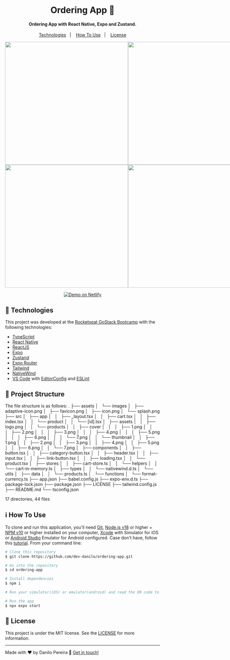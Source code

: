 <h1 align="center">
    <br>
    Ordering App 🍔
</h1>

<h4 align="center">
  Ordering App with React Native, Expo and Zustand.
</h4>

<p align="center">
  <a href="#rocket-technologies">Technologies</a>&nbsp;&nbsp;&nbsp;|&nbsp;&nbsp;&nbsp;
  <a href="#information_source-how-to-use">How To Use</a>&nbsp;&nbsp;&nbsp;|&nbsp;&nbsp;&nbsp;
  <a href="#memo-license">License</a>
</p>

<div style="display: flex;">
<img alt="" src="https://res.cloudinary.com/danilopereira/image/upload/v1708198754/ordering-app/home.png" height="400" >
<img alt="" src="https://res.cloudinary.com/danilopereira/image/upload/v1708198754/ordering-app/home-add-products.png" height="400" >
<img alt="" src="https://res.cloudinary.com/danilopereira/image/upload/v1708198754/ordering-app/screen-add-product.png" height="400" >
</div>
<div style="display: flex;">
<img alt="" src="https://res.cloudinary.com/danilopereira/image/upload/v1708198754/ordering-app/remove-product-cart.png" height="400" >
<img alt="" src="https://res.cloudinary.com/danilopereira/image/upload/v1708198754/ordering-app/cart.png" height="400" >
<img alt="" src="https://res.cloudinary.com/danilopereira/image/upload/v1708198754/ordering-app/order-whatsapp.png" height="400" >
</div>

<!-- ![App Screenshot](https://res.cloudinary.com/danilopereira/image/upload/v1708198754/ordering-app/home.png)
![App Screenshot](https://res.cloudinary.com/danilopereira/image/upload/v1708198754/ordering-app/home-add-products.png)
![App Screenshot](https://res.cloudinary.com/danilopereira/image/upload/v1708198754/ordering-app/screen-add-product.png)
![App Screenshot](https://res.cloudinary.com/danilopereira/image/upload/v1708198754/ordering-app/cart.png)
![App Screenshot](https://res.cloudinary.com/danilopereira/image/upload/v1708198754/ordering-app/remove-product-cart.png)
![App Screenshot](https://res.cloudinary.com/danilopereira/image/upload/v1708198754/ordering-app/order-whatsapp.png) -->

<p align="center">
  <a href="https://dpshoes.netlify.app/" target="_blank">
    <img alt="Demo on Netlify" src="https://res.cloudinary.com/danilopereira/image/upload/v1582659473/Rocketshoes/demoNetlifyy.png">
  </a>
</p>

## :rocket: Technologies

This project was developed at the [Rocketseat GoStack Bootcamp](https://rocketseat.com.br/bootcamp) with the following technologies:

- [TypeScript](https://www.typescriptlang.org/)
- [React Native](https://reactnative.dev/)
- [ReactJS](https://reactjs.org/)
- [Expo](https://expo.dev/)
- [Zustand](https://zustand-demo.pmnd.rs/)
- [Expo Router](https://docs.expo.dev/router/introduction/)
- [Tailwind](https://tailwindcss.com/)
- [NativeWind](https://www.nativewind.dev/getting-started/typescript)
- [VS Code][vc] with [EditorConfig][vceditconfig] and [ESLint][vceslint]

## :evergreen_tree: Project Structure

<!-- tree -I "node_modules" -->

The file structure is as follows:
.
├── assets
│   └── images
│   ├── adaptive-icon.png
│   ├── favicon.png
│   ├── icon.png
│   └── splash.png
├── src
│   ├── app
│   │   ├── \_layout.tsx
│   │   ├── cart.tsx
│   │   ├── index.tsx
│   │   └── product
│   │   └── [id].tsx
│   ├── assets
│   │   ├── logo.png
│   │   └── products
│   │   ├── cover
│   │   │   ├── 1.png
│   │   │   ├── 2.png
│   │   │   ├── 3.png
│   │   │   ├── 4.png
│   │   │   ├── 5.png
│   │   │   ├── 6.png
│   │   │   └── 7.png
│   │   └── thumbnail
│   │   ├── 1.png
│   │   ├── 2.png
│   │   ├── 3.png
│   │   ├── 4.png
│   │   ├── 5.png
│   │   ├── 6.png
│   │   └── 7.png
│   ├── components
│   │   ├── button.tsx
│   │   ├── category-button.tsx
│   │   ├── header.tsx
│   │   ├── input.tsx
│   │   ├── link-button.tsx
│   │   ├── loading.tsx
│   │   └── product.tsx
│   ├── stores
│   │   ├── cart-store.ts
│   │   └── helpers
│   │   └── cart-in-memory.ts
│   ├── types
│   │   └── nativewind.d.ts
│   └── utils
│   ├── data
│   │   └── products.ts
│   └── functions
│   └── format-currency.ts
├── app.json
├── babel.config.js
├── expo-env.d.ts
├── package-lock.json
├── package.json
├── LICENSE
├── tailwind.config.js
├── README.md
└── tsconfig.json

17 directories, 44 files

## :information_source: How To Use

To clone and run this application, you'll need [Git](https://git-scm.com), [Node.js v18][nodejs] or higher + [NPM v10][npm] or higher installed on your computer, [Xcode][xcode] with Simulator for iOS or [Android Studio][android-studio] Emulator for Android configured. Case don't have, follow this [tutorial][tutorial]. From your command line:

```bash
# Clone this repository
$ git clone https://github.com/dev-danilo/ordering-app.git

# Go into the repository
$ cd ordering-app

# Install dependencies
$ npm i

# Run your simulator(iOS) or emulator(android) and read the QR code to running on your device

# Run the app
$ npx expo start
```

## :memo: License

This project is under the MIT license. See the [LICENSE](https://github.com/dev-danilo/ordering-app/blob/main/LICENSE) for more information.

---

Made with ♥ by Danilo Pereira :wave: [Get in touch!](https://www.linkedin.com/in/danilopx/)

[nodejs]: https://nodejs.org/
[npm]: https://www.npmjs.com/
[vc]: https://code.visualstudio.com/
[vceditconfig]: https://marketplace.visualstudio.com/items?itemName=EditorConfig.EditorConfig
[vceslint]: https://marketplace.visualstudio.com/items?itemName=dbaeumer.vscode-eslint
[tutorial]: https://react-native.rocketseat.dev/
[xcode]: https://developer.apple.com/xcode/
[android-studio]: https://developer.apple.com/xcode/
